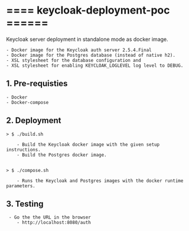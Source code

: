# ==== keycloak-deployment-poc ======

Keycloak server deployment in standalone mode as docker image.

	- Docker image for the Keycloak auth server 2.5.4.Final
	- Docker image for the Postgres database (instead of native h2).
	- XSL stylesheet for the database configuration and 
	- XSL stylesheet for enabling KEYCLOAK_LOGLEVEL log level to DEBUG.

## 1. Pre-requisties

	- Docker
	- Docker-compose

## 2. Deployment
	
	> $ ./build.sh

		- Build the Keycloak docker image with the given setup instructions.
		- Build the Postgres docker image.


	> $ ./compose.sh

		- Runs the Keycloak and Postgres images with the docker runtime parameters.


## 3. Testing

     - Go the the URL in the browser
     	- http://localhost:8080/auth





